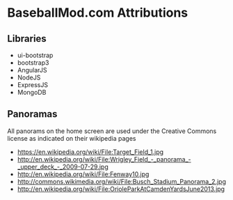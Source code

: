 BaseballMod.com Attributions
==========================

## Libraries
* ui-bootstrap
* bootstrap3
* AngularJS
* NodeJS
* ExpressJS
* MongoDB

## Panoramas
All panorams on the home screen are used under the Creative Commons license as indicated on their wikipedia pages
* https://en.wikipedia.org/wiki/File:Target_Field_1.jpg
* http://en.wikipedia.org/wiki/File:Wrigley_Field_-_panorama_-_upper_deck_-_2009-07-29.jpg
* http://en.wikipedia.org/wiki/File:Fenway10.jpg
* http://commons.wikimedia.org/wiki/File:Busch_Stadium_Panorama_2.jpg
* http://en.wikipedia.org/wiki/File:OrioleParkAtCamdenYardsJune2013.jpg


